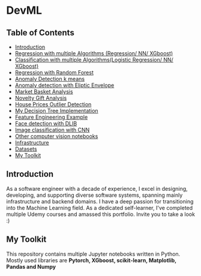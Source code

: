 # DevML

## Table of Contents

- [Introduction](#introduction)
- [Regression with multiple Algorithms (Regression/ NN/ XGboost)](house_prices/house_prices_multiple_regression_models.ipynb)
- [Classification with multiple Algorithms(Logistic Regression/ NN/ XGboost)](titanic/titanic_train_multiple_classification_models-inahshan-mobl.ipynb)
- [Regression with Random Forest](other/world_happiness_report_analysis.ipynb)
- [Anomaly Detection k means](unsupervised_learning/anomly_detection/anomaly_detection_kmeans.ipynb)
- [Anomaly detection with Eliptic Envelope](unsupervised_learning/anomly_detection/anomaly_detection_elipticenvelope.ipynb)
- [Market Basket Analysis](unsupervised_learning/market_basket_analysis/market_basket_analysis.ipynb)
- [Novelty Gift Analysis](unsupervised_learning/market_basket_analysis/novelty_gift_analysis.ipynb)
- [House Prices Outlier Detection](house_prices/house_prices_outlier_detection.ipynb)
- [My Decision Tree Implementation](other/decision_tree.ipynb)
- [Feature Engineering Example](house_prices/house_prices_multiple_regression_models.ipynb)
- [Face detection with DLIB](computer_vision/face_recognition/yale_face_recognition_DLIB.ipynb)
- [Image classification with CNN](computer_vision/image_classification/homer_bart_classifiction_with_cnn.ipynb)
- [Other computer vision notebooks](computer_vision)
- [Infrastructure](ml_infra/infra.ipynb)
- [Datasets](datasets)
- [My Toolkit](#mytoolkit)

## Introduction <a name="introduction"></a>
  As a software engineer with a decade of experience, I excel in designing, developing, and supporting diverse software systems, spanning mainly infrastructure and backend domains.
  I have a deep passion for transitioning into the Machine Learning field. As a dedicated self-learner, I've completed multiple Udemy courses and amassed this portfolio. Invite you to take a look :)

## My Toolkit <a name="mytoolkit"></a>
  This repository contains multiple Jupyter notebooks written in Python.
  Mostly used libraries are __Pytorch, XGboost, scikit-learn, Matplotlib, Pandas and Numpy__

